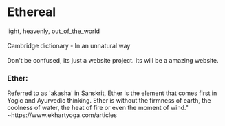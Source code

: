 # Ethereal 
light, heavenly, out_of_the_world<br><br>
Cambridge dictionary - In an unnatural way<br><br>
Don't be confused, its just a website project. Its will be a amazing website.

<h3> Ether: </h3> 
Referred to as 'akasha' in Sanskrit, Ether is the element that comes first in Yogic and Ayurvedic thinking. Ether is without the firmness of earth, the coolness of water, the heat of fire or even the moment of wind."                                   ~https://www.ekhartyoga.com/articles 
